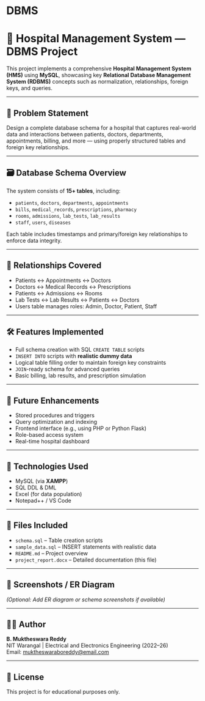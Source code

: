 # DBMS
# 🏥 Hospital Management System — DBMS Project

This project implements a comprehensive **Hospital Management System (HMS)** using **MySQL**, showcasing key **Relational Database Management System (RDBMS)** concepts such as normalization, relationships, foreign keys, and queries.

---

## 📌 Problem Statement

Design a complete database schema for a hospital that captures real-world data and interactions between patients, doctors, departments, appointments, billing, and more — using properly structured tables and foreign key relationships.

---

## 🗃️ Database Schema Overview

The system consists of **15+ tables**, including:

- `patients`, `doctors`, `departments`, `appointments`
- `bills`, `medical_records`, `prescriptions`, `pharmacy`
- `rooms`, `admissions`, `lab_tests`, `lab_results`
- `staff`, `users`, `diseases`

Each table includes timestamps and primary/foreign key relationships to enforce data integrity.

---

## 🔗 Relationships Covered

- Patients ↔ Appointments ↔ Doctors  
- Doctors ↔ Medical Records ↔ Prescriptions  
- Patients ↔ Admissions ↔ Rooms  
- Lab Tests ↔ Lab Results ↔ Patients ↔ Doctors  
- Users table manages roles: Admin, Doctor, Patient, Staff  

---

## 🛠️ Features Implemented

- Full schema creation with SQL `CREATE TABLE` scripts
- `INSERT INTO` scripts with **realistic dummy data**
- Logical table filling order to maintain foreign key constraints
- `JOIN`-ready schema for advanced queries
- Basic billing, lab results, and prescription simulation

---

## 🔄 Future Enhancements

- Stored procedures and triggers  
- Query optimization and indexing  
- Frontend interface (e.g., using PHP or Python Flask)  
- Role-based access system  
- Real-time hospital dashboard

---

## 💾 Technologies Used

- MySQL (via **XAMPP**)
- SQL DDL & DML
- Excel (for data population)
- Notepad++ / VS Code

---

## 📁 Files Included

- `schema.sql` – Table creation scripts  
- `sample_data.sql` – INSERT statements with realistic data  
- `README.md` – Project overview  
- `project_report.docx` – Detailed documentation (this file)

---

## 📸 Screenshots / ER Diagram

*(Optional: Add ER diagram or schema screenshots if available)*

---

## 👨‍💻 Author

**B. Muktheswara Reddy**  
NIT Warangal | Electrical and Electronics Engineering (2022–26)  
Email: muktheswaraboreddy@email.com

---

## 📜 License

This project is for educational purposes only.

